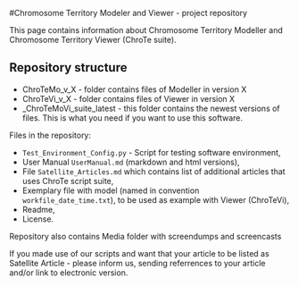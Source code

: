 #Chromosome Territory Modeler and Viewer - project repository

This page contains information about Chromosome Territory Modeller and Chromosome Territory Viewer (ChroTe suite). 


## Repository structure
* ChroTeMo_v_X - folder contains files of Modeller in version X
* ChroTeVi_v_X - folder contains files of Viewer in version X
* _ChroTeMoVi_suite_latest - this folder contains the newest versions of files. This is what you need if you want to use this software.

Files in the repository:

- `Test_Environment_Config.py` - Script for testing software environment, 
- User Manual `UserManual.md` (markdown and html versions),
- File `Satellite_Articles.md` which contains list of additional articles that uses ChroTe script suite,
- Exemplary file with model (named in convention `workfile_date_time.txt`), to be used as example with Viewer (ChroTeVi),
- Readme,
- License.

Repository also contains Media folder with screendumps and screencasts

If you made use of our scripts and want that your article to be listed as Satellite Article - please inform us, sending referrences to your article and/or link to electronic version.
